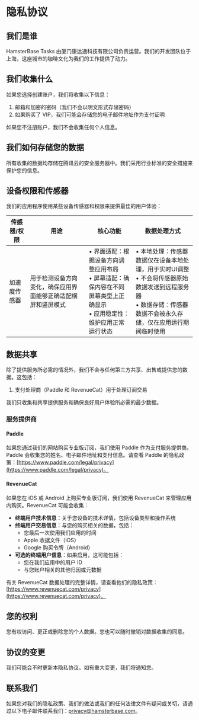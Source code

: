 # 隐私协议

## 我们是谁

HamsterBase Tasks 由厦门康达通科技有限公司负责运营。我们的开发团队位于上海，这座城市的咖啡文化为我们的工作提供了动力。

## 我们收集什么

如果您选择创建账户，我们将收集以下信息：

1. 邮箱和加密的密码（我们不会以明文形式存储密码）
2. 如果购买了 VIP，我们可能会存储您的电子邮件地址作为支付证明

如果您不注册账户，我们不会收集任何个人信息。

## 我们如何存储您的数据

所有收集的数据均存储在腾讯云的安全服务器中。我们采用行业标准的安全措施来保护您的信息。

## 设备权限和传感器

我们的应用程序使用某些设备传感器和权限来提供最佳的用户体验：

| 传感器/权限 | 用途 | 核心功能 | 数据处理方式 |
| --- | --- | --- | --- |
| 加速度传感器 | 用于检测设备方向变化，确保应用界面能够正确适配横屏和竖屏模式 | • 界面适配：根据设备方向调整应用布局<br>• 屏幕适配：确保内容在不同屏幕类型上正确显示<br>• 应用稳定性：维护应用正常运行状态 | • 本地处理：传感器数据仅在设备本地处理，用于实时UI调整<br>• 不会将传感器原始数据发送到远程服务器<br>• 数据存储：传感器数据不会被永久存储，仅在应用运行期间临时使用 |

## 数据共享

除了提供服务所必需的情况外，我们不会与任何第三方共享、出售或提供您的数据。这包括：

1. 支付处理商（Paddle 和 RevenueCat）用于处理订阅交易

我们只收集和共享提供服务和确保良好用户体验所必需的最少数据。

### 服务提供商

#### Paddle

如果您通过我们的网站购买专业版订阅，我们使用 Paddle 作为支付服务提供商。Paddle 会收集您的姓名、电子邮件地址和支付信息。请查看 Paddle 的隐私政策：[https://www.paddle.com/legal/privacy](https://www.paddle.com/legal/privacy)。

#### RevenueCat

如果您在 iOS 或 Android 上购买专业版订阅，我们使用 RevenueCat 来管理应用内购买。RevenueCat 可能会收集：

- **终端用户技术信息**：关于您设备的技术详情，包括设备类型和操作系统
- **终端用户交易信息**：与您的购买相关的数据，包括：
  - 您最后一次使用我们应用的时间
  - Apple 收据文件（iOS）
  - Google 购买令牌（Android）
- **可选的终端用户信息**：如果启用，这可能包括：
  - 您在我们应用中的用户 ID
  - 与您账户相关的其他归因或元数据

有关 RevenueCat 数据处理的完整详情，请查看他们的隐私政策：[https://www.revenuecat.com/privacy](https://www.revenuecat.com/privacy)。

## 您的权利

您有权访问、更正或删除您的个人数据。您也可以随时撤销对数据收集的同意。

## 协议的变更

我们可能会不时更新本隐私协议。如有重大变更，我们将通知您。

## 联系我们

如果您对我们的隐私政策、我们的做法或我们的任何法律文件有疑问或关切，请通过以下电子邮件联系我们：<privacy@hamsterbase.com>。
